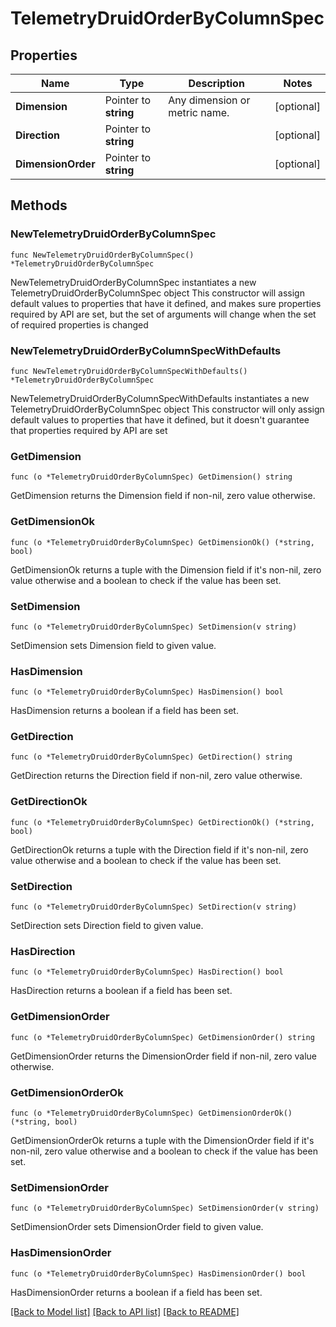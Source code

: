 # TelemetryDruidOrderByColumnSpec

## Properties

Name | Type | Description | Notes
------------ | ------------- | ------------- | -------------
**Dimension** | Pointer to **string** | Any dimension or metric name. | [optional] 
**Direction** | Pointer to **string** |  | [optional] 
**DimensionOrder** | Pointer to **string** |  | [optional] 

## Methods

### NewTelemetryDruidOrderByColumnSpec

`func NewTelemetryDruidOrderByColumnSpec() *TelemetryDruidOrderByColumnSpec`

NewTelemetryDruidOrderByColumnSpec instantiates a new TelemetryDruidOrderByColumnSpec object
This constructor will assign default values to properties that have it defined,
and makes sure properties required by API are set, but the set of arguments
will change when the set of required properties is changed

### NewTelemetryDruidOrderByColumnSpecWithDefaults

`func NewTelemetryDruidOrderByColumnSpecWithDefaults() *TelemetryDruidOrderByColumnSpec`

NewTelemetryDruidOrderByColumnSpecWithDefaults instantiates a new TelemetryDruidOrderByColumnSpec object
This constructor will only assign default values to properties that have it defined,
but it doesn't guarantee that properties required by API are set

### GetDimension

`func (o *TelemetryDruidOrderByColumnSpec) GetDimension() string`

GetDimension returns the Dimension field if non-nil, zero value otherwise.

### GetDimensionOk

`func (o *TelemetryDruidOrderByColumnSpec) GetDimensionOk() (*string, bool)`

GetDimensionOk returns a tuple with the Dimension field if it's non-nil, zero value otherwise
and a boolean to check if the value has been set.

### SetDimension

`func (o *TelemetryDruidOrderByColumnSpec) SetDimension(v string)`

SetDimension sets Dimension field to given value.

### HasDimension

`func (o *TelemetryDruidOrderByColumnSpec) HasDimension() bool`

HasDimension returns a boolean if a field has been set.

### GetDirection

`func (o *TelemetryDruidOrderByColumnSpec) GetDirection() string`

GetDirection returns the Direction field if non-nil, zero value otherwise.

### GetDirectionOk

`func (o *TelemetryDruidOrderByColumnSpec) GetDirectionOk() (*string, bool)`

GetDirectionOk returns a tuple with the Direction field if it's non-nil, zero value otherwise
and a boolean to check if the value has been set.

### SetDirection

`func (o *TelemetryDruidOrderByColumnSpec) SetDirection(v string)`

SetDirection sets Direction field to given value.

### HasDirection

`func (o *TelemetryDruidOrderByColumnSpec) HasDirection() bool`

HasDirection returns a boolean if a field has been set.

### GetDimensionOrder

`func (o *TelemetryDruidOrderByColumnSpec) GetDimensionOrder() string`

GetDimensionOrder returns the DimensionOrder field if non-nil, zero value otherwise.

### GetDimensionOrderOk

`func (o *TelemetryDruidOrderByColumnSpec) GetDimensionOrderOk() (*string, bool)`

GetDimensionOrderOk returns a tuple with the DimensionOrder field if it's non-nil, zero value otherwise
and a boolean to check if the value has been set.

### SetDimensionOrder

`func (o *TelemetryDruidOrderByColumnSpec) SetDimensionOrder(v string)`

SetDimensionOrder sets DimensionOrder field to given value.

### HasDimensionOrder

`func (o *TelemetryDruidOrderByColumnSpec) HasDimensionOrder() bool`

HasDimensionOrder returns a boolean if a field has been set.


[[Back to Model list]](../README.md#documentation-for-models) [[Back to API list]](../README.md#documentation-for-api-endpoints) [[Back to README]](../README.md)


